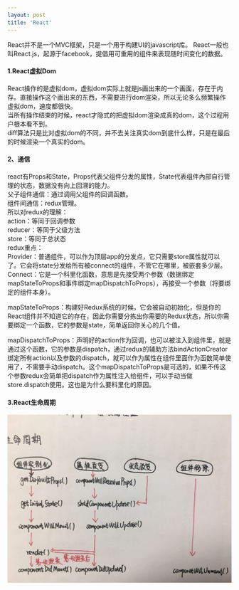 ```yaml
---
layout: post
title: 'React'
---
```

React并不是一个MVC框架，只是一个用于构建UI的javascript库。  React一般也叫React.js，起源于facebook，提倡用可重用的组件来表现随时间变化的数据。
<!--break-->
#### 1.React虚拟Dom 
React操作的是虚拟dom，虚拟dom实际上就是js画出来的一个画面，存在于内存。直接操作这个画出来的东西，不需要进行dom渲染，所以无论多么频繁操作虚拟dom，速度都很快。   
当所有操作结束的时候，react才隐式的把虚拟dom渲染成真的dom，这个过程用户根本看不到。   
diff算法只是比对虚拟dom的不同，并不去关注真实dom到底什么样，只是在最后的时候渲染一个真实的dom。
#### 2、通信
react有Props和State，Props代表父组件分发的属性，State代表组件內部自行管理的状态，数据没有向上回溯的能力。  
父子组件通信：通过调用父组件的回调函数。  
组件间通信：redux管理。  
所以对redux的理解：  
action：等同于回调参数  
reducer：等同于父级方法  
store：等同于总状态  
redux重点：  
Provider：普通组件，可以作为顶层app的分发点，它只需要store属性就可以了。它会将state分发给所有被connect的组件，不管它在哪里，被嵌套多少层。  
Connect：它是一个科里化函数，意思是先接受两个参数（数据绑定mapStateToProps和事件绑定mapDispatchToProps），再接受一个参数（将要绑定的组件本身）。  

mapStateToProps：构建好Redux系统的时候，它会被自动初始化，但是你的React组件并不知道它的存在，因此你需要分拣出你需要的Redux状态，所以你需要绑定一个函数，它的参数是state，简单返回你关心的几个值。  

mapDispatchToProps：声明好的action作为回调，也可以被注入到组件里，就是通过这个函数，它的参数是dispatch，通过redux的辅助方法bindActionCreator绑定所有action以及参数的dispatch，就可以作为属性在组件里面作为函数简单使用了，不需要手动dispatch。这个mapDispatchToProps是可选的，如果不传这个参数redux会简单把dispatch作为属性注入给组件，可以手动当做store.dispatch使用。这也是为什么要科里化的原因。  

#### 3.React生命周期
<img src="/../assets/reactlifecycle.jpeg" alt="reactlifecycle">

